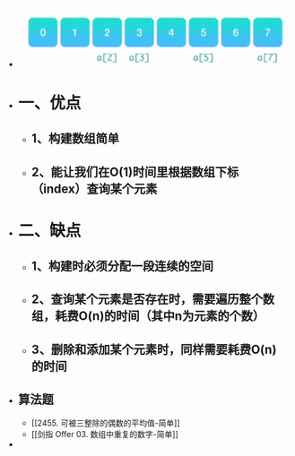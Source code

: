 - ![image.png](../assets/image_1685853596842_0.png)
- # 一、优点
	- ## 1、构建数组简单
	- ## 2、能让我们在O(1)时间里根据数组下标（index）查询某个元素
- # 二、缺点
	- ## 1、构建时必须分配一段连续的空间
	- ## 2、查询某个元素是否存在时，需要遍历整个数组，耗费O(n)的时间（其中n为元素的个数）
	- ## 3、删除和添加某个元素时，同样需要耗费O(n)的时间
- ## 算法题
	- [[2455. 可被三整除的偶数的平均值-简单]]
	- [[剑指 Offer 03. 数组中重复的数字-简单]]
-